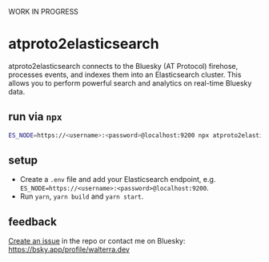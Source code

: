WORK IN PROGRESS

# atproto2elasticsearch

atproto2elasticsearch connects to the Bluesky (AT Protocol) firehose, processes events, and indexes them into an Elasticsearch cluster. This allows you to perform powerful search and analytics on real-time Bluesky data.

## run via `npx`

```bash
ES_NODE=https://<username>:<password>@localhost:9200 npx atproto2elasticsearch
```

## setup

- Create a `.env` file and add your Elasticsearch endpoint, e.g. `ES_NODE=https://<username>:<password>@localhost:9200`.
- Run `yarn`, `yarn build` and `yarn start`.

## feedback

[Create an issue](https://github.com/walterra/atproto2elasticsearch/issues) in the repo or contact me on Bluesky: https://bsky.app/profile/walterra.dev
